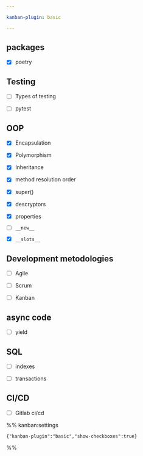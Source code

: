 ```yaml
---

kanban-plugin: basic

---
```


## packages

- [x] poetry


## Testing

- [ ] Types of testing
- [ ] pytest


## OOP

- [x] Encapsulation
- [x] Polymorphism
- [x] Inheritance
- [x] method resolution order
- [x] super()
- [x] descryptors
- [x] properties
- [ ] `__new__`
- [x] `__slots__`


## Development metodologies

- [ ] Agile
- [ ] Scrum
- [ ] Kanban


## async code

- [ ] yield


## SQL

- [ ] indexes
- [ ] transactions


## CI/CD

- [ ] Gitlab ci/cd




%% kanban:settings
```
{"kanban-plugin":"basic","show-checkboxes":true}
```
%%